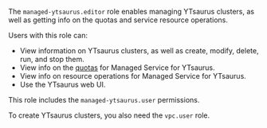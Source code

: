 The `managed-ytsaurus.editor` role enables managing YTsaurus clusters, as well as getting info on the quotas and service resource operations.

Users with this role can:
* View information on YTsaurus clusters, as well as create, modify, delete, run, and stop them.
* View info on the [quotas](../../managed-ytsaurus/concepts/limits.md#quotas) for Managed Service for YTsaurus.
* View info on resource operations for Managed Service for YTsaurus.
* Use the YTsaurus web UI.

This role includes the `managed-ytsaurus.user` permissions.

To create YTsaurus clusters, you also need the `vpc.user` role.
